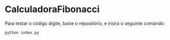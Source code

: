 # CalculadoraFibonacci

Para testar o código digite, baixe o repositório, e insira o seguinte comando:

```
python index.py
```
